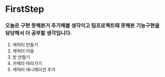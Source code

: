 # FirstStep
 
### 오늘은 구현 못해본거 추가해볼 생각이고 팀프로젝트때 못해본 기능구현을 담당해서 더 공부할 생각입니다.

1. 캐릭터 만들기
2. 캐릭터 이동
3. 방 만들기
4. 카메라 따라가기
5. 캐릭터 애니메이션 추가
